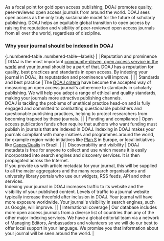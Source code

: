 As a focal point for gold open access publishing, DOAJ promotes quality, peer-reviewed open access journals from around the world. DOAJ sees open access as the only truly sustainable model for the future of scholarly publishing. DOAJ helps an equitable global transition to open access by raising the reputation and visibility of peer-reviewed open access journals from all over the world, regardless of discipline.

### Why your journal should be indexed in DOAJ

{:.numbered-table .numbered-table--labels}
|   | Reputation and prominence | DOAJ is the most important [community-driven, open access service in the world](http://repository.jisc.ac.uk/6269/10/final-KE-Report-V5.1-20JAN2016.pdf) and your journal should be a part of that. DOAJ has a reputation for quality, best practices and standards in open access. By indexing your journal in DOAJ, its reputatation and prominence will improve. |
|   | Standards and best practice | The [DOAJ criteria](/apply/guide/) have become the accepted way of measuring an open access journal's adherence to standards in scholarly publishing. We will help you adopt a range of ethical and quality standards, making your journals more attractive publishing channels. <br>DOAJ is tackling the problems of unethical practice head-on and is fully engaged and committed to combatting questionable publishers and questionable publishing practices, helping to protect researchers from becoming trapped by these journals. |
|   | Funding and compliance | Open access publication funds often require that authors who want funding must publish in journals that are indexed in DOAJ. Indexing in DOAJ makes your journals compliant with many iniatives and programmes around the world, for example region-wide initiatives like [Plan S](https://www.coalition-s.org/) in Europe, or local initiatives like [Capes/Qualis](http://capes.gov.br/images/Relatorio_qualis_periodicos_referencia_2019/Relatorio_qualis_ensino.pdf) in Brazil. |
|   | Discoverability and visibility | DOAJ metadata is free for anyone to collect and use which means it is easily incorporated into search engines and discovery services. It is then propagated across the Internet. <br>If you provide us with article metadata for your journal, this will be supplied to all the major aggregators and the many research organisations and university library portals who use our widgets, RSS feeds, API and other services. <br>Indexing your journal in DOAJ increases traffic to its website and the visibility of your published content. Levels of traffic to a journal website typically increase threefold after inclusion in DOAJ. Your journal will have more exposure worldwide. Your journal's visibility in search engines, such as Google, will improve. |
|   | International coverage  | Our database includes more open access journals from a diverse list of countries than any of the other major indexing services. We have a global editorial team via a network of Managing Editors, Ambassadors and volunteers so we will do our best to offer local support in your language. We promise you that information about your journal will be seen around the world. |
